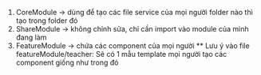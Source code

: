 1. CoreModule -> dùng để tạo các file service của mọi người folder nào thì tạo trong folder đó
2. ShareModule -> không chỉnh sửa, chỉ cần import vào module của mình đang làm
3. FeatureModule -> chứa các component của mọi người
** Lưu ý vào file featureModule/teacher: Sẽ có 1 mẫu template mọi người tạo các component giống như trong đó
